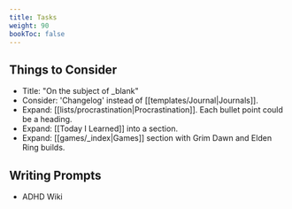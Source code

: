 ```yaml
---
title: Tasks
weight: 90
bookToc: false
---
```


## Things to Consider

- Title: "On the subject of _blank"
- Consider: 'Changelog' instead of [[templates/Journal|Journals]].
- Expand: [[lists/procrastination|Procrastination]]. Each bullet point could be a heading.
- Expand: [[Today I Learned]] into a section.
- Expand: [[games/_index|Games]] section with Grim Dawn and Elden Ring builds.

## Writing Prompts

- ADHD Wiki